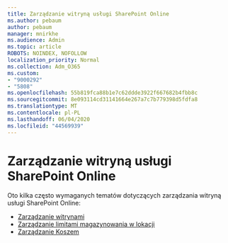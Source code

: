 ```yaml
---
title: Zarządzanie witryną usługi SharePoint Online
ms.author: pebaum
author: pebaum
manager: mnirkhe
ms.audience: Admin
ms.topic: article
ROBOTS: NOINDEX, NOFOLLOW
localization_priority: Normal
ms.collection: Adm_O365
ms.custom:
- "9000292"
- "5808"
ms.openlocfilehash: 55b819fca88b1e7c62ddde3922f667682b4fbb8c
ms.sourcegitcommit: 8e093114cd31141664e267a7c7b779398d5fdfa8
ms.translationtype: MT
ms.contentlocale: pl-PL
ms.lasthandoff: 06/04/2020
ms.locfileid: "44569939"
---
```

# <a name="sharepoint-online-site-management"></a>Zarządzanie witryną usługi SharePoint Online

Oto kilka często wymaganych tematów dotyczących zarządzania witryną usługi SharePoint Online:

- [Zarządzanie witrynami](https://docs.microsoft.com/sharepoint/manage-sites-in-new-admin-center)
- [Zarządzanie limitami magazynowania w lokacji](https://docs.microsoft.com/sharepoint/manage-site-collection-storage-limits)
- [Zarządzanie Koszem](https://support.microsoft.com/office/8a6c2198-910e-42dc-9a9c-bc5bc4f327da)